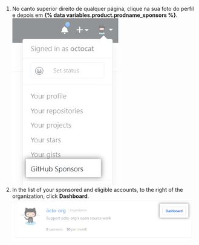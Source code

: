 1. No canto superior direito de qualquer página, clique na sua foto do perfil e depois em **{% data variables.product.prodname_sponsors %}**. ![Botão {% data variables.product.prodname_sponsors %}](/assets/images/help/sponsors/access-github-sponsors-dashboard.png)
2. In the list of your sponsored and eligible accounts, to the right of the organization, click **Dashboard**. ![Organization sponsors dashboard button](/assets/images/help/sponsors/org-sponsors-dashboard-button.png)
